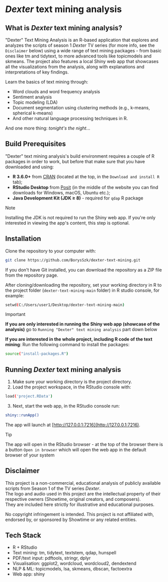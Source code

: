 # *Dexter* text mining analysis

## What is *Dexter* text mining analysis?
"Dexter" Text Mining Analysis is an R-based application that explores and analyzes the scripts of season 1 *Dexter* TV series (for more info, see the `Disclaimer` below) using a wide range of text mining packages - from basic ones like tm and tidytext, to more advanced tools like topicmodels and skmeans. The project also features a local Shiny web app that showcases all the visualizations from the analysis, along with explanations and interpretations of key findings.

Learn the basics of text mining through:
- Word clouds and word frequency analysis  
- Sentiment analysis  
- Topic modeling (LDA)  
- Document segmentation using clustering methods (e.g., k-means, spherical k-means)  
- And other natural language processing techniques in R.

And one more thing: *tonight's the night*...

## Build Prerequisites
"Dexter" text mining analysis's build environment requires a couple of R packages in order to work, but before that make sure that you have downloaded and using:
- **R 3.6.0+** from [CRAN](https://cran.rstudio.com/) (located at the top, in the `Download and install R` tab);
- **RStudio Desktop** from [Posit](https://posit.co/download/rstudio-desktop/) (in the middle of the website you can find downloads for Windows, macOS, Ubuntu etc.);
- **Java Development Kit (JDK ≥ 8)** - required for `qdap` R package
> [!NOTE]
> Installing the JDK is not required to run the Shiny web app. If you're only interested in viewing the app's content, this step is optional.

## Installation
Clone the repository to your computer with:
```sh
git clone https://github.com/BorysSzk/dexter-text-mining.git
```
If you don't have Git installed, you can download the repository as a ZIP file from the repository page.

After cloning/downloading the repository, set your working directory in R to the project folder (`dexter-text-mining-main` folder) in R studio console, for example:
```sh
setwd(C:/Users/user1/Desktop/dexter-text-mining-main)
```

> [!IMPORTANT]
> **If you are only interested in running the Shiny web app (showcase of the analysis)** go to `Running "Dexter" text mining analysis` part down below

**If you are interested in the whole project, including R code of the text mining**:
Run the following command to install the packages:
```sh
source("install-packages.R")
```

## Running *Dexter* text mining analysis
1. Make sure your working directory is the project directory.
2. Load the project workspace, in the RStudio console with:
```sh
load('project.RData')
```
3. Next, start the web app, in the RStudio console run:
```sh
shiny::runApp()
```
The app will launch at [http://127.0.0.1:7216](http://127.0.0.1:7216).
> [!TIP]
> The app will open in the RStudio browser - at the top of the browser there is a button `Open in browser` which will open the web app in the default browser of your system

## Disclaimer
This project is a non-commercial, educational analysis of publicly available scripts from Season 1 of the TV series *Dexter*.  
The logo and audio used in this project are the intellectual property of their respective owners (Showtime, original creators, and composers).  
They are included here strictly for illustrative and educational purposes.

No copyright infringement is intended. This project is not affiliated with, endorsed by, or sponsored by Showtime or any related entities.

## Tech Stack
* R + RStudio
* Text mining: tm, tidytext, textstem, qdap, hunspell
* PDF/text input: pdftools, stringr, dplyr
* Visualisation: ggplot2, wordcloud, wordcloud2, dendextend
* NLP & ML: topicmodels, lsa, skmeans, dbscan, factoextra
* Web app: shiny
